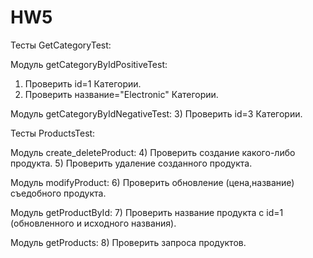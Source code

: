# HW5

Тесты GetCategoryTest:

Модуль getCategoryByIdPositiveTest:
 1) Проверить id=1 Категории.
 2) Проверить название="Electronic" Категории.

Модуль getCategoryByIdNegativeTest:
 3) Проверить id=3 Категории.

Тесты ProductsTest:

Модуль create_deleteProduct:
 4) Проверить создание какого-либо продукта.
 5) Проверить удаление созданного продукта.

Модуль modifyProduct:
 6) Проверить обновление (цена,название) съедобного продукта.

Модуль getProductById:
 7) Проверить название продукта с id=1 (обновленного и исходного названия).

Модуль getProducts:
 8) Проверить запроса продуктов.
